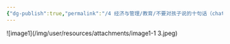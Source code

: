 ```yaml
---
{"dg-publish":true,"permalink":"/4 经济与管理/教育/不要对孩子说的十句话（chatgpt4）/","title":"不要对孩子说的十句话（chatgpt4）"}
---
```



![image1](/img/user/resources/attachments/image1-1 3.jpeg)